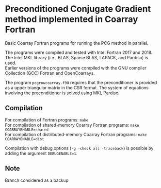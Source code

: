 # Preconditioned Conjugate Gradient method implemented in Coarray Fortran  


Basic Coarray Fortran programs for running the PCG method in parallel.  

The programs were compiled and tested with Intel Fortran 2017 and 2018. The Intel MKL library (i.e., BLAS, Sparse BLAS, LAPACK, and Pardiso) is used.  
Earlier versions of the programs were compiled with the GNU compiler Collection (GCC) Fortran and OpenCoarrays.  

The program `pcgrowcoarray.f90` requires that the preconditioner is provided as a upper triangular matrix in the CSR format. The system of equations involving the preconditioner is solved using MKL Pardiso.  


## Compilation  


For compilation of Fortran programs: `make`  
For compilation of shared-memory Coarray Fortran programs: `make COARRAYENABLE=shared`  
For compilation of distributed-memory Coarray Fortran programs: `make COARRAYENABLE=dist`  

Compilation with debug options (`-g -check all -traceback`) is possible by adding the argument `DEBUGENABLE=1`.  


## Note  

Branch considered as a backup  


